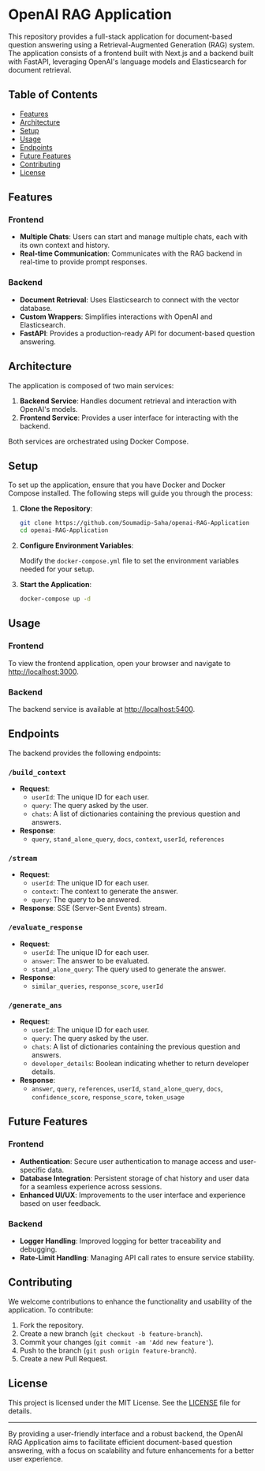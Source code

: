 # OpenAI RAG Application

This repository provides a full-stack application for document-based question answering using a Retrieval-Augmented Generation (RAG) system. The application consists of a frontend built with Next.js and a backend built with FastAPI, leveraging OpenAI's language models and Elasticsearch for document retrieval.

## Table of Contents

- [Features](#features)
- [Architecture](#architecture)
- [Setup](#setup)
- [Usage](#usage)
- [Endpoints](#endpoints)
- [Future Features](#future-features)
- [Contributing](#contributing)
- [License](#license)

## Features

### Frontend

- **Multiple Chats**: Users can start and manage multiple chats, each with its own context and history.
- **Real-time Communication**: Communicates with the RAG backend in real-time to provide prompt responses.

### Backend

- **Document Retrieval**: Uses Elasticsearch to connect with the vector database.
- **Custom Wrappers**: Simplifies interactions with OpenAI and Elasticsearch.
- **FastAPI**: Provides a production-ready API for document-based question answering.

## Architecture

The application is composed of two main services:

1. **Backend Service**: Handles document retrieval and interaction with OpenAI's models.
2. **Frontend Service**: Provides a user interface for interacting with the backend.

Both services are orchestrated using Docker Compose.

## Setup

To set up the application, ensure that you have Docker and Docker Compose installed. The following steps will guide you through the process:

1. **Clone the Repository**:

   ```bash
   git clone https://github.com/Soumadip-Saha/openai-RAG-Application
   cd openai-RAG-Application
   ```
2. **Configure Environment Variables**:

   Modify the `docker-compose.yml` file to set the environment variables needed for your setup.
3. **Start the Application**:

   ```bash
   docker-compose up -d
   ```

## Usage

### Frontend

To view the frontend application, open your browser and navigate to [http://localhost:3000](http://localhost:3000).

### Backend

The backend service is available at [http://localhost:5400](http://localhost:5400).

## Endpoints

The backend provides the following endpoints:

### `/build_context`

- **Request**:
  - `userId`: The unique ID for each user.
  - `query`: The query asked by the user.
  - `chats`: A list of dictionaries containing the previous question and answers.
- **Response**:
  - `query`, `stand_alone_query`, `docs`, `context`, `userId`, `references`

### `/stream`

- **Request**:
  - `userId`: The unique ID for each user.
  - `context`: The context to generate the answer.
  - `query`: The query to be answered.
- **Response**: SSE (Server-Sent Events) stream.

### `/evaluate_response`

- **Request**:
  - `userId`: The unique ID for each user.
  - `answer`: The answer to be evaluated.
  - `stand_alone_query`: The query used to generate the answer.
- **Response**:
  - `similar_queries`, `response_score`, `userId`

### `/generate_ans`

- **Request**:
  - `userId`: The unique ID for each user.
  - `query`: The query asked by the user.
  - `chats`: A list of dictionaries containing the previous question and answers.
  - `developer_details`: Boolean indicating whether to return developer details.
- **Response**:
  - `answer`, `query`, `references`, `userId`, `stand_alone_query`, `docs`, `confidence_score`, `response_score`, `token_usage`

## Future Features

### Frontend

- **Authentication**: Secure user authentication to manage access and user-specific data.
- **Database Integration**: Persistent storage of chat history and user data for a seamless experience across sessions.
- **Enhanced UI/UX**: Improvements to the user interface and experience based on user feedback.

### Backend

- **Logger Handling**: Improved logging for better traceability and debugging.
- **Rate-Limit Handling**: Managing API call rates to ensure service stability.

## Contributing

We welcome contributions to enhance the functionality and usability of the application. To contribute:

1. Fork the repository.
2. Create a new branch (`git checkout -b feature-branch`).
3. Commit your changes (`git commit -am 'Add new feature'`).
4. Push to the branch (`git push origin feature-branch`).
5. Create a new Pull Request.

## License

This project is licensed under the MIT License. See the [LICENSE](LICENSE) file for details.

---

By providing a user-friendly interface and a robust backend, the OpenAI RAG Application aims to facilitate efficient document-based question answering, with a focus on scalability and future enhancements for a better user experience.
